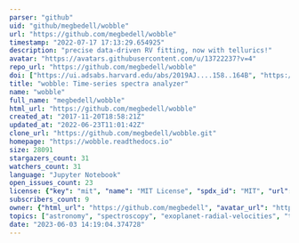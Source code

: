 ```yaml
---
parser: "github"
uid: "github/megbedell/wobble"
url: "https://github.com/megbedell/wobble"
timestamp: "2022-07-17 17:13:29.654925"
description: "precise data-driven RV fitting, now with tellurics!"
avatar: "https://avatars.githubusercontent.com/u/13722237?v=4"
repo_url: "https://github.com/megbedell/wobble"
doi: ["https://ui.adsabs.harvard.edu/abs/2019AJ....158..164B", "https://ui.adsabs.harvard.edu/abs/2020ascl.soft11012B/abstract"]
title: "wobble: Time-series spectra analyzer"
name: "wobble"
full_name: "megbedell/wobble"
html_url: "https://github.com/megbedell/wobble"
created_at: "2017-11-20T18:58:21Z"
updated_at: "2022-06-23T11:01:42Z"
clone_url: "https://github.com/megbedell/wobble.git"
homepage: "https://wobble.readthedocs.io"
size: 28091
stargazers_count: 31
watchers_count: 31
language: "Jupyter Notebook"
open_issues_count: 23
license: {"key": "mit", "name": "MIT License", "spdx_id": "MIT", "url": "https://api.github.com/licenses/mit", "node_id": "MDc6TGljZW5zZTEz"}
subscribers_count: 9
owner: {"html_url": "https://github.com/megbedell", "avatar_url": "https://avatars.githubusercontent.com/u/13722237?v=4", "login": "megbedell", "type": "User"}
topics: ["astronomy", "spectroscopy", "exoplanet-radial-velocities", "tensorflow"]
date: "2023-06-03 14:19:04.374728"
---
```

